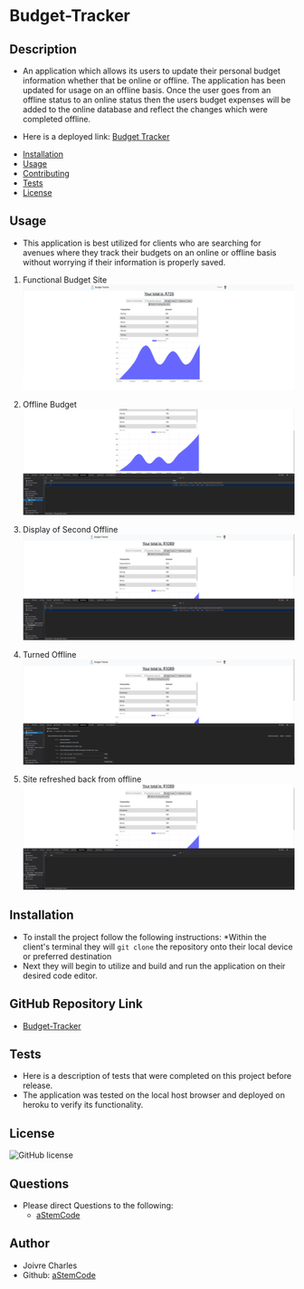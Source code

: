 # Budget-Tracker

## Description 
- An application which allows its users to update their personal budget information whether that be online or offline. The application has been updated for usage on an offline basis. Once the user goes from an offline status to an online status then the users budget expenses will be added to the online database and reflect the changes which were completed offline.

- Here is a deployed link: [Budget Tracker](https://sheltered-reaches-79050.herokuapp.com/)

* [Installation](#installation)
* [Usage](#usage)
* [Contributing](#contributors)
* [Tests](#tests)
* [License](#badges)

## Usage
- This application is best utilized for clients who are searching for avenues where they track their budgets on an online or offline basis without worrying if their information is properly saved.

1. Functional Budget Site
![Dashboard](public/assets/Functional.Site.png)

2. Offline Budget
![Pending Budget](public/assets/Pending.Budget.png)

3. Display of Second Offline
![Pending Budget 2](public/assets/Pending.Budget2.png)

4. Turned Offline
![Switch turned off](public/assets/Turned.Offline.png)

1. Site refreshed back from offline
![Dashboard Back Online](public/assets/Back.From.Offline.png)


## Installation
- To install the project follow the following instructions:
*Within the client's terminal they will `git clone` the repository onto their local device or preferred destination
- Next they will begin to utilize and build and run the application on their desired code editor.

## GitHub Repository Link

- [Budget-Tracker](https://github.com/Astemcode/Budget-Tracker)


## Tests
- Here is a description of tests that were completed on this project before release.
- The application was tested on the local host browser and deployed on heroku to verify its functionality.

## License
![GitHub license](https://img.shields.io/badge/license-MIT-blue.svg)

## Questions
* Please direct Questions to the following:
    - [aStemCode](https://github.com/aStemCode)

## Author
- Joivre Charles
- Github: [aStemCode](https://github.com/aStemCode)

